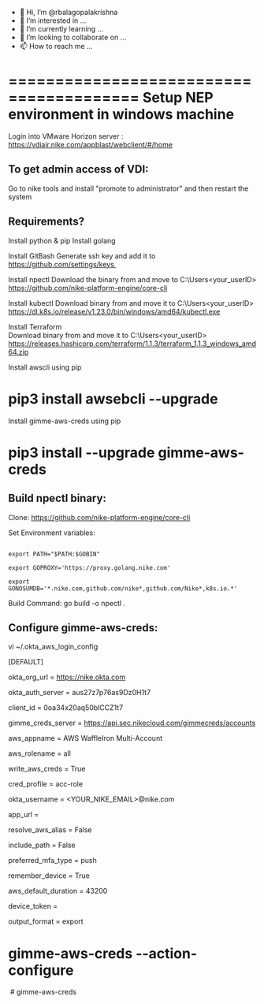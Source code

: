 - 👋 Hi, I’m @rbalagopalakrishna
- 👀 I’m interested in ...
- 🌱 I’m currently learning ...
- 💞️ I’m looking to collaborate on ...
- 📫 How to reach me ...

<!---
rbalagopalakrishna/rbalagopalakrishna is a ✨ special ✨ repository because its `README.md` (this file) appears on your GitHub profile.
You can click the Preview link to take a look at your changes.
--->

========================================
Setup NEP environment in windows machine
========================================


Login into VMware Horizon server : https://vdiair.nike.com/appblast/webclient/#/home


To get admin access of VDI:
---------------------------
 
Go to nike tools and install "promote to administrator" and then restart the system 


Requirements?
-------------
Install python & pip
Install golang

Install GitBash
Generate ssh key and add it to https://github.com/settings/keys  

Install npectl 
Download the binary from and move to C:\Users\<your_userID> 
https://github.com/nike-platform-engine/core-cli 

Install kubectl 
Download binary from and move it to C:\Users\<your_userID> 
https://dl.k8s.io/release/v1.23.0/bin/windows/amd64/kubectl.exe 

Install Terraform  
Download binary from and move it to C:\Users\<your_userID> 
https://releases.hashicorp.com/terraform/1.1.3/terraform_1.1.3_windows_amd64.zip 

 
Install awscli using pip  
# pip3 install awsebcli --upgrade 

Install gimme-aws-creds using pip 
# pip3 install --upgrade gimme-aws-creds 


 
Build npectl binary:
--------------------
 
Clone: https://github.com/nike-platform-engine/core-cli 

Set Environment variables: 

```GO111MODULE="on" 

export PATH="$PATH:$GOBIN" 

export GOPROXY='https://proxy.golang.nike.com' 

export GONOSUMDB='*.nike.com,github.com/nike*,github.com/Nike*,k8s.io.*'
```

 

Build Command: go build -o npectl . 

 

 

 
Configure gimme-aws-creds:
--------------------------
 

 

vi ~/.okta_aws_login_config 

 

 

[DEFAULT] 

okta_org_url = https://nike.okta.com 

okta_auth_server = aus27z7p76as9Dz0H1t7 

client_id = 0oa34x20aq50blCCZ1t7 

gimme_creds_server = https://api.sec.nikecloud.com/gimmecreds/accounts 

aws_appname = AWS WaffleIron Multi-Account 

aws_rolename = all 

write_aws_creds = True 

cred_profile = acc-role 

okta_username = <YOUR_NIKE_EMAIL>@nike.com 

app_url = 

resolve_aws_alias = False 

include_path = False 

preferred_mfa_type = push 

remember_device = True 

aws_default_duration = 43200 

device_token = 

output_format = export 

 

# gimme-aws-creds --action-configure 

 # gimme-aws-creds 

 
